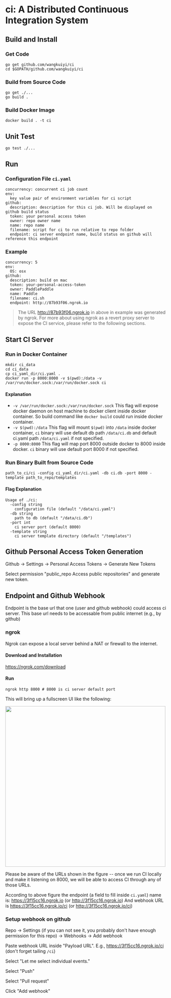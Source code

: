 # ci: A Distributed Continuous Integration System

## Build and Install

### Get Code
```
go get github.com/wangkuiyi/ci
cd $GOPATH/github.com/wangkuiyi/ci
```

### Build from Source Code
```
go get ./...
go build .
```
### Build Docker Image
```
docker build . -t ci
```

## Unit Test
```
go test ./...
```

## Run
### Configuration File `ci.yaml`
```
concurrency: concurrent ci job count
env:
  key value pair of environment variables for ci script
github:
  description: description for this ci job. Will be displayed on github build status
  token: your personal access token
  owner: repo owner name
  name: repo name
  filename: script for ci to run relative to repo folder
  endpoint: ci server endpoint name, build status on github will reference this endpoint
```
### Example
```
concurrency: 5
env:
  OS: osx
github:
  description: build on mac
  token: your-personal-access-token
  owner: PaddlePaddle
  name: Paddle
  filename: ci.sh
  endpoint: http://87b93f06.ngrok.io
```
> The URL http://87b93f06.ngrok.io in above in example was generated by ngrok. For more about using ngrok as a revert proxy server to expose the CI service, please refer to the following sections.

## Start CI Server
### Run in Docker Container
```
mkdir ci_data
cd ci_data
cp ci_yaml_dir/ci.yaml .
docker run -p 8000:8000 -v $(pwd):/data -v /var/run/docker.sock:/var/run/docker.sock ci
```
#### Explanation
- `-v /var/run/docker.sock:/var/run/docker.sock`
This flag will expose docker daemon on host machine to docker client inside docker container. So build command like `docker build` could run inside docker container.
- `-v $(pwd):/data`
This flag will mount `$(pwd)` into `/data` inside docker container, `ci` binary will use default db path `/data/ci.db` and default ci.yaml path `/data/ci.yaml` if not specified.
- `-p 8000:8000`
This flag will map port 8000 outside docker to 8000 inside docker. `ci` binary will use default port 8000 if not specified.

### Run Binary Built from Source Code
```
path_to_ci/ci -config ci_yaml_dir/ci.yaml -db ci.db -port 8000 -template path_to_repo/templates
```
#### Flag Explanation
```
Usage of ./ci:
  -config string
    configuration file (default "/data/ci.yaml")
  -db string
    path to db (default "/data/ci.db")
  -port int
    ci server port (default 8000)
  -template string
    ci server template directory (default "/templates")
```

## Github Personal Access Token Generation
Github -> Settings -> Personal Access Tokens -> Generate New Tokens

Select permission "public_repo  Access public repositories" and generate new token.

## Endpoint and Github Webhook
Endpoint is the base url that one (user and github webhook) could access ci server. This base url needs to be accessable from public internet (e.g., by github)

### ngrok
Ngrok can expose a local server behind a NAT or firewall to the internet.

#### Download and Installation
https://ngrok.com/download

#### Run
```
ngrok http 8000 # 8000 is ci server default port
```
This will bring up a fullscreen UI like the following:

<img src="doc/ngrok.png" width=500 />

Please be aware of the URLs shown in the figure -- once we run CI locally and make it listening on 8000, we will be able to access CI through any of those URLs.

According to above figure the endpoint (a field to fill inside `ci.yaml`) name is: https://3f15cc16.ngrok.io (or http://3f15cc16.ngrok.io)
And webhook URL is https://3f15cc16.ngrok.io/ci (or http://3f15cc16.ngrok.io/ci)

### Setup webhook on github
Repo -> Settings (if you can not see it, you probably don't have enough permission for this repo) -> Webhooks -> Add webhook

Paste webhook URL inside "Payload URL". E.g., https://3f15cc16.ngrok.io/ci (don't forget tailing `/ci`)

Select "Let me select individual events."

Select "Push"

Select "Pull request"

Click "Add webhook"
